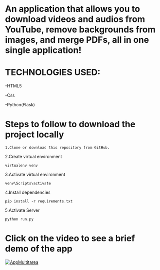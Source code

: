 # An application that allows you to download videos and audios from YouTube, remove backgrounds from images, and merge PDFs, all in one single application! 

# TECHNOLOGIES USED:

-HTML5

-Css 

-Python(Flask)


# Steps to follow to download the project locally

    1.Clone or download this repository from GitHub.

2.Create virtual environment

    virtualenv venv

3.Activate virtual environment

    venv\Scripts\activate

4.Install dependencies

    pip install -r requirements.txt

5.Activate Server

    python run.py


# Click on the video to see a brief demo of the app
[![AppMultitarea](https://github.com/AlejandroCanals/Flask-Multitools/assets/129771462/be27d09c-b15a-433e-a911-1ef800c962b5)](https://youtu.be/QWzThvTfLao)



